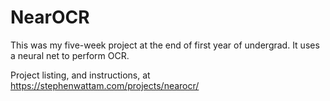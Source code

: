 # NearOCR
This was my five-week project at the end of first year of undergrad.  It uses a neural net to perform OCR.

Project listing, and instructions, at https://stephenwattam.com/projects/nearocr/
